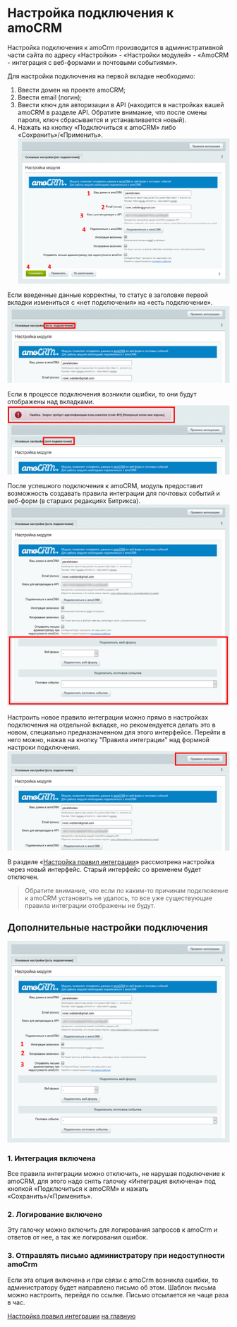 # Настройка подключения к amoCRM
Настройка подключения к amoCrm производится в административной части сайта по адресу «Настройки» - «Настройки модулей» - «AmoCRM - интеграция с веб-формами и почтовыми событиями». 

Для настройки подключения на первой вкладке необходимо:

1. Ввести домен на проекте amoCRM;
2. Ввести email (логин);
3. Ввести ключ для авторизации в API (находится в настройках вашей amoCRM в разделе API. Обратите внимание, что после смены пароля, ключ сбрасывается и устанавливается новый).
4. Нажать на кнопку «Подключиться к amoCRM» либо «Сохранить»/«Применить».
![Настройки подключения](./settings/2-1.png)

Если введенные данные корректны, то статус в заголовке первой вкладки измениться с «нет подключения» на «есть подключение».
![Подключение успешно](./settings/2-2.png)
 
Если в процессе подключения возникли ошибки, то они будут отображены над вкладками.
![Ошибка подключения](./settings/2-3.png)

После успешного подключения к amoCRM, модуль предоставит возможность создавать правила интеграции для почтовых событий и веб-форм (в старших редакциях Битрикса). 
![Создание новых правил интеграции](./settings/3-1.png)

Настроить новое правило интеграции можно прямо в настройках подключения на отдельной вкладке, но рекомендуется делать это в новом, специально предназначенном для этого интерфейсе. Перейти в него можно, нажав на кнопку "Правила интеграции" над формной настроки подключения.
![Переход в новый интерфейс настройки правил интеграции](./settings/3-2.png)

В разделе «[Настройка правил интеграции](./rules.md)» рассмотрена настройка через новый интерфейс. Старый интерфейс со временем будет отключен.

> Обратите внимание, что если по каким-то причинам подклюяение к amoCRM установить не удалось, то все уже существующие правила интеграции отображены не будут.

## Дополнительные настройки подключения
![Дополнительные настройки подключения](./settings/3-3.png)

### 1. Интеграция включена
Все правила интеграции можно отключить, не нарушая подключение к amoCRM, для этого надо снять галочку «Интеграция включена» под кнопкой «Подключиться к amoCRM» и нажать «Сохранить»/«Применить».

###  2. Логирование включено
Эту галочку можно включить для логирования запросов к amoCrm и ответов от нее, а так же логирования ошибок.

###  3. Отправлять письмо администратору при недоступности amoCrm
Если эта опция включена и при связи с amoCrm возникла ошибки, то администратору будет направлено письмо об этом. Шаблон письма можно настроить, перейдя по ссылке. Письмо отсылается не чаще раза в час.

[Настройка правил интеграции](./rules.md)
[на главную](./README.MD)